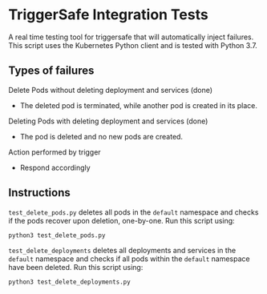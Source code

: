 # TriggerSafe Integration Tests

A real time testing tool for triggersafe that will automatically inject failures. This script uses the Kubernetes Python client and is tested with Python 3.7.

## Types of failures

Delete Pods without deleting deployment and services (done)

* The deleted pod is terminated, while another pod is created in its place.

Deleting Pods with deleting deployment and services (done)

* The pod is deleted and no new pods are created.

Action performed by trigger

* Respond accordingly

## Instructions

`test_delete_pods.py` deletes all pods in the `default` namespace and checks if the pods recover upon deletion, one-by-one. Run this script using:

    python3 test_delete_pods.py

`test_delete_deployments` deletes all deployments and services in the `default` namespace and checks if all pods within the `default` namespace have been deleted. Run this script using:

    python3 test_delete_deployments.py
